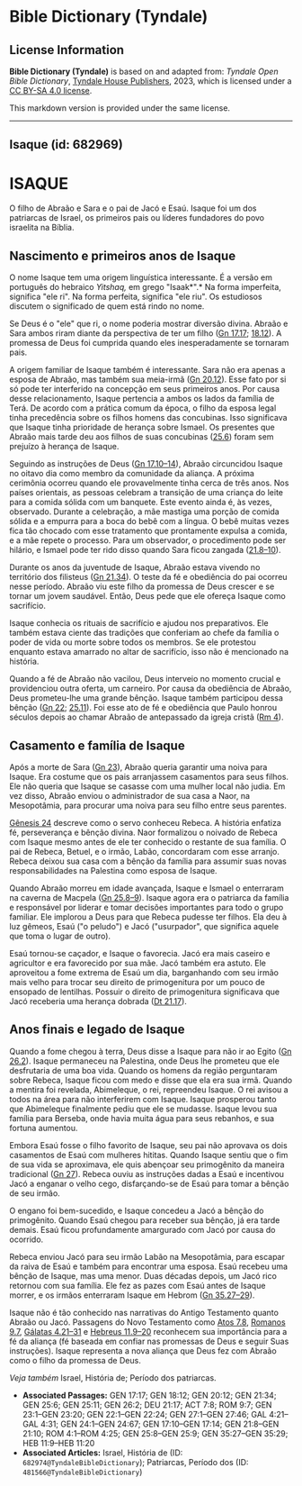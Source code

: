 # Bible Dictionary (Tyndale)

## License Information

**Bible Dictionary (Tyndale)** is based on and adapted from: _Tyndale Open Bible Dictionary_, [Tyndale House Publishers](https://tyndaleopenresources.com/), 2023, which is licensed under a [CC BY-SA 4.0 license](https://creativecommons.org/licenses/by-sa/4.0/legalcode.en).

This markdown version is provided under the same license.



--------------------------------

## Isaque (id: 682969)

ISAQUE
======

O filho de Abraão e Sara e o pai de Jacó e Esaú. Isaque foi um dos patriarcas de Israel, os primeiros pais ou líderes fundadores do povo israelita na Bíblia.

Nascimento e primeiros anos de Isaque
-------------------------------------

O nome Isaque tem uma origem linguística interessante. É a versão em português do hebraico *Yitshaq,* em grego "Isaak*".* Na forma imperfeita, significa "ele ri". Na forma perfeita, significa "ele riu". Os estudiosos discutem o significado de quem está rindo no nome.

Se Deus é o "ele" que ri, o nome poderia mostrar diversão divina. Abraão e Sara ambos riram diante da perspectiva de ter um filho ([Gn 17\.17](https://ref.ly/Gen17:17); [18\.12](https://ref.ly/Gen18:12)). A promessa de Deus foi cumprida quando eles inesperadamente se tornaram pais.

A origem familiar de Isaque também é interessante. Sara não era apenas a esposa de Abraão, mas também sua meia\-irmã ([Gn 20\.12](https://ref.ly/Gen20:12)). Esse fato por si só pode ter interferido na concepção em seus primeiros anos. Por causa desse relacionamento, Isaque pertencia a ambos os lados da família de Terá. De acordo com a prática comum da época, o filho da esposa legal tinha precedência sobre os filhos homens das concubinas. Isso significava que Isaque tinha prioridade de herança sobre Ismael. Os presentes que Abraão mais tarde deu aos filhos de suas concubinas ([25\.6](https://ref.ly/Gen25:6)) foram sem prejuízo à herança de Isaque.

Seguindo as instruções de Deus ([Gn 17\.10–14](https://ref.ly/Gen17:10-Gen17:14)), Abraão circuncidou Isaque no oitavo dia como membro da comunidade da aliança. A próxima cerimônia ocorreu quando ele provavelmente tinha cerca de três anos. Nos países orientais, as pessoas celebram a transição de uma criança do leite para a comida sólida com um banquete. Este evento ainda é, às vezes, observado. Durante a celebração, a mãe mastiga uma porção de comida sólida e a empurra para a boca do bebê com a língua. O bebê muitas vezes fica tão chocado com esse tratamento que prontamente expulsa a comida, e a mãe repete o processo. Para um observador, o procedimento pode ser hilário, e Ismael pode ter rido disso quando Sara ficou zangada ([21\.8–10](https://ref.ly/Gen21:8-Gen21:10)).

Durante os anos da juventude de Isaque, Abraão estava vivendo no território dos filisteus ([Gn 21\.34](https://ref.ly/Gen21:34)). O teste da fé e obediência do pai ocorreu nesse período. Abraão viu este filho da promessa de Deus crescer e se tornar um jovem saudável. Então, Deus pede que ele ofereça Isaque como sacrifício.

Isaque conhecia os rituais de sacrifício e ajudou nos preparativos. Ele também estava ciente das tradições que conferiam ao chefe da família o poder de vida ou morte sobre todos os membros. Se ele protestou enquanto estava amarrado no altar de sacrifício, isso não é mencionado na história.

Quando a fé de Abraão não vacilou, Deus interveio no momento crucial e providenciou outra oferta, um carneiro. Por causa da obediência de Abraão, Deus prometeu\-lhe uma grande bênção. Isaque também participou dessa bênção ([Gn 22](https://ref.ly/Gen22:1-Gen22:24); [25\.11](https://ref.ly/Gen25:11)). Foi esse ato de fé e obediência que Paulo honrou séculos depois ao chamar Abraão de antepassado da igreja cristã ([Rm 4](https://ref.ly/Rom4:1-Rom4:25)).

Casamento e família de Isaque
-----------------------------

Após a morte de Sara ([Gn 23](https://ref.ly/Gen23:1-Gen23:20)), Abraão queria garantir uma noiva para Isaque. Era costume que os pais arranjassem casamentos para seus filhos. Ele não queria que Isaque se casasse com uma mulher local não judia. Em vez disso, Abraão enviou o administrador de sua casa a Naor, na Mesopotâmia, para procurar uma noiva para seu filho entre seus parentes.

[Gênesis 24](https://ref.ly/Gen24:1-Gen24:67) descreve como o servo conheceu Rebeca. A história enfatiza fé, perseverança e bênção divina. Naor formalizou o noivado de Rebeca com Isaque mesmo antes de ele ter conhecido o restante de sua família. O pai de Rebeca, Betuel, e o irmão, Labão, concordaram com esse arranjo. Rebeca deixou sua casa com a bênção da família para assumir suas novas responsabilidades na Palestina como esposa de Isaque.

Quando Abraão morreu em idade avançada, Isaque e Ismael o enterraram na caverna de Macpela ([Gn 25\.8–9](https://ref.ly/Gen25:8-Gen25:9)). Isaque agora era o patriarca da família e responsável por liderar e tomar decisões importantes para todo o grupo familiar. Ele implorou a Deus para que Rebeca pudesse ter filhos. Ela deu à luz gêmeos, Esaú ("o peludo") e Jacó ("usurpador", que significa aquele que toma o lugar de outro).

Esaú tornou\-se caçador, e Isaque o favorecia. Jacó era mais caseiro e agricultor e era favorecido por sua mãe. Jacó também era astuto. Ele aproveitou a fome extrema de Esaú um dia, barganhando com seu irmão mais velho para trocar seu direito de primogenitura por um pouco de ensopado de lentilhas. Possuir o direito de primogenitura significava que Jacó receberia uma herança dobrada ([Dt 21\.17](https://ref.ly/Deut21:17)).

Anos finais e legado de Isaque
------------------------------

Quando a fome chegou à terra, Deus disse a Isaque para não ir ao Egito ([Gn 26\.2](https://ref.ly/Gen26:2)). Isaque permaneceu na Palestina, onde Deus lhe prometeu que ele desfrutaria de uma boa vida. Quando os homens da região perguntaram sobre Rebeca, Isaque ficou com medo e disse que ela era sua irmã. Quando a mentira foi revelada, Abimeleque, o rei, repreendeu Isaque. O rei avisou a todos na área para não interferirem com Isaque. Isaque prosperou tanto que Abimeleque finalmente pediu que ele se mudasse. Isaque levou sua família para Berseba, onde havia muita água para seus rebanhos, e sua fortuna aumentou.

Embora Esaú fosse o filho favorito de Isaque, seu pai não aprovava os dois casamentos de Esaú com mulheres hititas. Quando Isaque sentiu que o fim de sua vida se aproximava, ele quis abençoar seu primogênito da maneira tradicional ([Gn 27](https://ref.ly/Gen27:1-Gen27:46)). Rebeca ouviu as instruções dadas a Esaú e incentivou Jacó a enganar o velho cego, disfarçando\-se de Esaú para tomar a bênção de seu irmão.

O engano foi bem\-sucedido, e Isaque concedeu a Jacó a bênção do primogênito. Quando Esaú chegou para receber sua bênção, já era tarde demais. Esaú ficou profundamente amargurado com Jacó por causa do ocorrido.

Rebeca enviou Jacó para seu irmão Labão na Mesopotâmia, para escapar da raiva de Esaú e também para encontrar uma esposa. Esaú recebeu uma bênção de Isaque, mas uma menor. Duas décadas depois, um Jacó rico retornou com sua família. Ele fez as pazes com Esaú antes de Isaque morrer, e os irmãos enterraram Isaque em Hebrom ([Gn 35\.27–29](https://ref.ly/Gen35:27-Gen35:29)).

Isaque não é tão conhecido nas narrativas do Antigo Testamento quanto Abraão ou Jacó. Passagens do Novo Testamento como [Atos 7\.8](https://ref.ly/Acts7:8), [Romanos 9\.7](https://ref.ly/Rom9:7), [Gálatas 4\.21–31](https://ref.ly/Gal4:21-Gal4:31) e [Hebreus 11\.9–20](https://ref.ly/Heb11:9-Heb11:20) reconhecem sua importância para a fé da aliança (fé baseada em confiar nas promessas de Deus e seguir Suas instruções). Isaque representa a nova aliança que Deus fez com Abraão como o filho da promessa de Deus.

*Veja também* Israel, História de; Período dos patriarcas.

* **Associated Passages:** GEN 17:17; GEN 18:12; GEN 20:12; GEN 21:34; GEN 25:6; GEN 25:11; GEN 26:2; DEU 21:17; ACT 7:8; ROM 9:7; GEN 23:1–GEN 23:20; GEN 22:1–GEN 22:24; GEN 27:1–GEN 27:46; GAL 4:21–GAL 4:31; GEN 24:1–GEN 24:67; GEN 17:10–GEN 17:14; GEN 21:8–GEN 21:10; ROM 4:1–ROM 4:25; GEN 25:8–GEN 25:9; GEN 35:27–GEN 35:29; HEB 11:9–HEB 11:20
* **Associated Articles:** Israel, História de (ID: `682974@TyndaleBibleDictionary`); Patriarcas, Período dos (ID: `481566@TyndaleBibleDictionary`)

